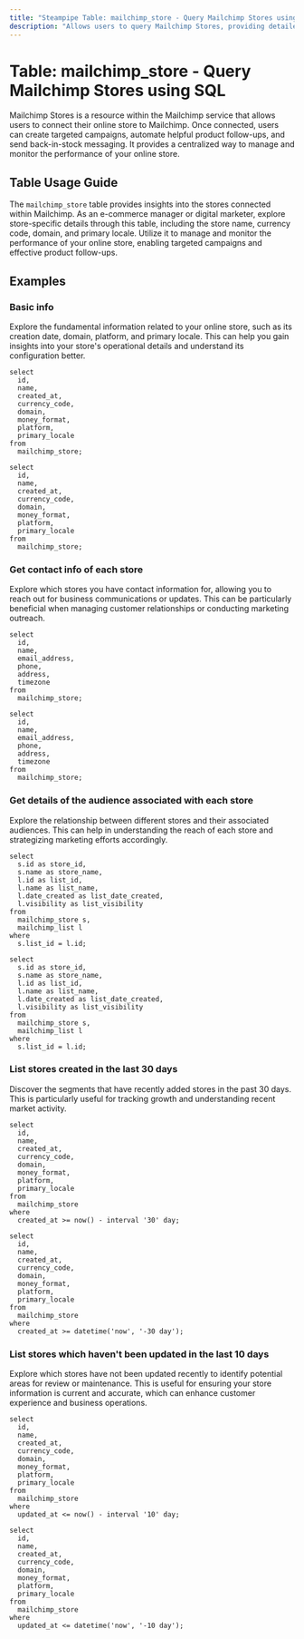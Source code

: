 ```yaml
---
title: "Steampipe Table: mailchimp_store - Query Mailchimp Stores using SQL"
description: "Allows users to query Mailchimp Stores, providing detailed information about each store including the store name, currency code, domain, primary locale, and more."
---
```


# Table: mailchimp_store - Query Mailchimp Stores using SQL

Mailchimp Stores is a resource within the Mailchimp service that allows users to connect their online store to Mailchimp. Once connected, users can create targeted campaigns, automate helpful product follow-ups, and send back-in-stock messaging. It provides a centralized way to manage and monitor the performance of your online store.

## Table Usage Guide

The `mailchimp_store` table provides insights into the stores connected within Mailchimp. As an e-commerce manager or digital marketer, explore store-specific details through this table, including the store name, currency code, domain, and primary locale. Utilize it to manage and monitor the performance of your online store, enabling targeted campaigns and effective product follow-ups.

## Examples

### Basic info
Explore the fundamental information related to your online store, such as its creation date, domain, platform, and primary locale. This can help you gain insights into your store's operational details and understand its configuration better.

```sql+postgres
select
  id,
  name,
  created_at,
  currency_code,
  domain,
  money_format,
  platform,
  primary_locale
from
  mailchimp_store;
```

```sql+sqlite
select
  id,
  name,
  created_at,
  currency_code,
  domain,
  money_format,
  platform,
  primary_locale
from
  mailchimp_store;
```

### Get contact info of each store
Explore which stores you have contact information for, allowing you to reach out for business communications or updates. This can be particularly beneficial when managing customer relationships or conducting marketing outreach.

```sql+postgres
select
  id,
  name,
  email_address,
  phone,
  address,
  timezone
from
  mailchimp_store;
```

```sql+sqlite
select
  id,
  name,
  email_address,
  phone,
  address,
  timezone
from
  mailchimp_store;
```

### Get details of the audience associated with each store
Explore the relationship between different stores and their associated audiences. This can help in understanding the reach of each store and strategizing marketing efforts accordingly.

```sql+postgres
select
  s.id as store_id,
  s.name as store_name,
  l.id as list_id,
  l.name as list_name,
  l.date_created as list_date_created,
  l.visibility as list_visibility
from
  mailchimp_store s,
  mailchimp_list l
where
  s.list_id = l.id;
```

```sql+sqlite
select
  s.id as store_id,
  s.name as store_name,
  l.id as list_id,
  l.name as list_name,
  l.date_created as list_date_created,
  l.visibility as list_visibility
from
  mailchimp_store s,
  mailchimp_list l
where
  s.list_id = l.id;
```

### List stores created in the last 30 days
Discover the segments that have recently added stores in the past 30 days. This is particularly useful for tracking growth and understanding recent market activity.

```sql+postgres
select
  id,
  name,
  created_at,
  currency_code,
  domain,
  money_format,
  platform,
  primary_locale
from
  mailchimp_store
where
  created_at >= now() - interval '30' day;
```

```sql+sqlite
select
  id,
  name,
  created_at,
  currency_code,
  domain,
  money_format,
  platform,
  primary_locale
from
  mailchimp_store
where
  created_at >= datetime('now', '-30 day');
```

### List stores which haven't been updated in the last 10 days
Explore which stores have not been updated recently to identify potential areas for review or maintenance. This is useful for ensuring your store information is current and accurate, which can enhance customer experience and business operations.

```sql+postgres
select
  id,
  name,
  created_at,
  currency_code,
  domain,
  money_format,
  platform,
  primary_locale
from
  mailchimp_store
where
  updated_at <= now() - interval '10' day;
```

```sql+sqlite
select
  id,
  name,
  created_at,
  currency_code,
  domain,
  money_format,
  platform,
  primary_locale
from
  mailchimp_store
where
  updated_at <= datetime('now', '-10 day');
```